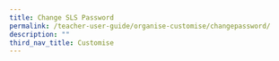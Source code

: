 ```yaml
---
title: Change SLS Password
permalink: /teacher-user-guide/organise-customise/changepassword/
description: ""
third_nav_title: Customise
---
```

